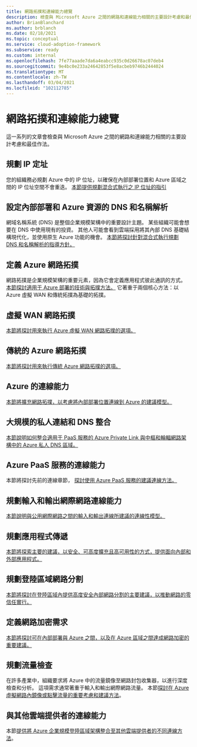 ```yaml
---
title: 網路拓撲和連線能力總覽
description: 檢查與 Microsoft Azure 之間的網路和連線能力相關的主要設計考慮和最佳作法。
author: BrianBlanchard
ms.author: brblanch
ms.date: 02/18/2021
ms.topic: conceptual
ms.service: cloud-adoption-framework
ms.subservice: ready
ms.custom: internal
ms.openlocfilehash: 7fe77aaade7da6a4eabcc935c0d26678ac07deb4
ms.sourcegitcommit: 9e4bc0e233a24642853f5e8acbeb9746b2444024
ms.translationtype: MT
ms.contentlocale: zh-TW
ms.lasthandoff: 03/04/2021
ms.locfileid: "102112785"
---
```

<!-- docutune:casing "Azure VPN Gateway" L7 -->
<!-- cSpell:ignore autoregistration BGPs MACsec MPLS MSEE onprem privatelink VPNs -->

# <a name="network-topology-and-connectivity-overview"></a>網路拓撲和連線能力總覽

這一系列的文章會檢查與 Microsoft Azure 之間的網路和連線能力相關的主要設計考慮和最佳作法。

## <a name="plan-for-ip-addressing"></a>規劃 IP 定址

您的組織務必規劃 Azure 中的 IP 位址，以確保在內部部署位置和 Azure 區域之間的 IP 位址空間不會重迭。
[本節提供規劃混合式執行之 IP 位址的指引](../azure-best-practices/plan-for-ip-addressing.md)

## <a name="configure-dns-and-name-resolution-for-on-premises-and-azure-resources"></a>設定內部部署和 Azure 資源的 DNS 和名稱解析

網域名稱系統 (DNS) 是整個企業規模架構中的重要設計主題。 某些組織可能會想要在 DNS 中使用現有的投資。 其他人可能會看到雲端採用將其內部 DNS 基礎結構現代化，並使用原生 Azure 功能的機會。
[本節將探討針對混合式執行規劃 DNS 和名稱解析的指導方針。](../azure-best-practices/dns-for-on-premises-and-azure-resources.md)

## <a name="define-an-azure-network-topology"></a>定義 Azure 網路拓撲

網路拓撲是企業規模架構的重要元素，因為它會定義應用程式彼此通訊的方式。 [本節探討適用于 Azure 部署的技術與拓撲方法。](../azure-best-practices/define-an-azure-network-topology.md) 它著重于兩個核心方法：以 Azure 虛擬 WAN 和傳統拓撲為基礎的拓撲。

## <a name="virtual-wan-network-topology"></a>虛擬 WAN 網路拓撲

[本節將探討用來執行 Azure 虛擬 WAN 網路拓撲的選項。](../azure-best-practices/virtual-wan-network-topology.md)

## <a name="traditional-azure-networking-topology"></a>傳統的 Azure 網路拓撲

[本節將探討用來執行傳統 Azure 網路拓撲的選項。](../azure-best-practices/traditional-azure-networking-topology.md)

## <a name="connectivity-to-azure"></a>Azure 的連線能力

[本節將擴充網路拓撲，以考慮將內部部署位置連線到 Azure 的建議模型。](../azure-best-practices/connectivity-to-azure.md)

## <a name="private-link-and-dns-integration-at-scale"></a>大規模的私人連結和 DNS 整合

[本節說明如何整合適用于 PaaS 服務的 Azure Private Link 與中樞和輪輻網路架構中的 Azure 私人 DNS 區域。](../azure-best-practices/private-link-and-dns-integration-at-scale.md)

## <a name="connectivity-to-azure-paas-services"></a>Azure PaaS 服務的連線能力

本節將探討先前的連線章節， [探討使用 Azure PaaS 服務的建議連線方法。](../azure-best-practices/connectivity-to-azure-paas-services.md)

## <a name="plan-for-inbound-and-outbound-internet-connectivity"></a>規劃輸入和輸出網際網路連線能力

[本節說明與公用網際網路之間的輸入和輸出連線所建議的連線性模型。](../azure-best-practices/plan-for-inbound-and-outbound-internet-connectivity.md)

## <a name="plan-for-application-delivery"></a>規劃應用程式傳遞

[本節將探索主要的建議，以安全、可高度擴充且高可用性的方式，提供面向內部和外部應用程式。](../azure-best-practices/plan-for-app-delivery.md)

## <a name="plan-for-landing-zone-network-segmentation"></a>規劃登陸區域網路分割

[本節將探討在登陸區域內提供高度安全內部網路分割的主要建議，以推動網路的零信任實行。](../azure-best-practices/plan-for-landing-zone-network-segmentation.md)

## <a name="define-network-encryption-requirements"></a>定義網路加密需求

[本節將探討可在內部部署與 Azure 之間，以及在 Azure 區域之間達成網路加密的重要建議。](../azure-best-practices/define-network-encryption-requirements.md)

## <a name="plan-for-traffic-inspection"></a>規劃流量檢查

在許多產業中，組織要求將 Azure 中的流量鏡像至網路封包收集器，以進行深度檢查和分析。 這項需求通常著重于輸入和輸出網際網路流量。 本節[探討在 Azure 虛擬網路內鏡像或點擊流量的重要考慮和建議方法](../azure-best-practices/plan-for-traffic-inspection.md)。

## <a name="connectivity-to-other-cloud-providers"></a>與其他雲端提供者的連線能力

本節[提供將 Azure 企業規模登陸區域架構整合至其他雲端提供者的不同連線方法](../azure-best-practices/connectivity-to-other-providers.md)。
